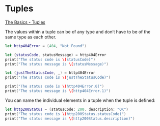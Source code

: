 # Tuples

[The Basics - Tuples](https://docs.swift.org/swift-book/LanguageGuide/TheBasics.html#ID329)

The values within a tuple can be of any type and don’t have to be of the same type as each other.

```swift
let http404Error = (404, "Not Found")

let (statusCode, statusMessage) = http404Error
print("The status code is \(statusCode)")
print("The status message is \(statusMessage)")

let (justTheStatusCode, _) = http404Error
print("The status code is \(justTheStatusCode)")

print("The status code is \(http404Error.0)")
print("The status message is \(http404Error.1)")
```

You can name the individual elements in a tuple when the tuple is defined:

```swift
let http200Status = (statusCode: 200, description: "OK")
print("The status code is \(http200Status.statusCode)")
print("The status message is \(http200Status.description)")
```
